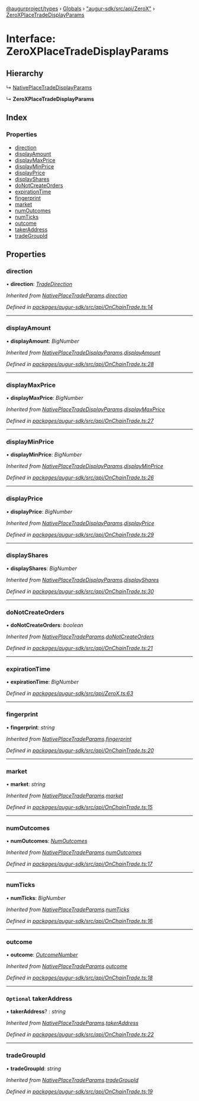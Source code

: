 [@augurproject/types](../README.md) › [Globals](../globals.md) › ["augur-sdk/src/api/ZeroX"](../modules/_augur_sdk_src_api_zerox_.md) › [ZeroXPlaceTradeDisplayParams](_augur_sdk_src_api_zerox_.zeroxplacetradedisplayparams.md)

# Interface: ZeroXPlaceTradeDisplayParams

## Hierarchy

  ↳ [NativePlaceTradeDisplayParams](_augur_sdk_src_api_onchaintrade_.nativeplacetradedisplayparams.md)

  ↳ **ZeroXPlaceTradeDisplayParams**

## Index

### Properties

* [direction](_augur_sdk_src_api_zerox_.zeroxplacetradedisplayparams.md#direction)
* [displayAmount](_augur_sdk_src_api_zerox_.zeroxplacetradedisplayparams.md#displayamount)
* [displayMaxPrice](_augur_sdk_src_api_zerox_.zeroxplacetradedisplayparams.md#displaymaxprice)
* [displayMinPrice](_augur_sdk_src_api_zerox_.zeroxplacetradedisplayparams.md#displayminprice)
* [displayPrice](_augur_sdk_src_api_zerox_.zeroxplacetradedisplayparams.md#displayprice)
* [displayShares](_augur_sdk_src_api_zerox_.zeroxplacetradedisplayparams.md#displayshares)
* [doNotCreateOrders](_augur_sdk_src_api_zerox_.zeroxplacetradedisplayparams.md#donotcreateorders)
* [expirationTime](_augur_sdk_src_api_zerox_.zeroxplacetradedisplayparams.md#expirationtime)
* [fingerprint](_augur_sdk_src_api_zerox_.zeroxplacetradedisplayparams.md#fingerprint)
* [market](_augur_sdk_src_api_zerox_.zeroxplacetradedisplayparams.md#market)
* [numOutcomes](_augur_sdk_src_api_zerox_.zeroxplacetradedisplayparams.md#numoutcomes)
* [numTicks](_augur_sdk_src_api_zerox_.zeroxplacetradedisplayparams.md#numticks)
* [outcome](_augur_sdk_src_api_zerox_.zeroxplacetradedisplayparams.md#outcome)
* [takerAddress](_augur_sdk_src_api_zerox_.zeroxplacetradedisplayparams.md#optional-takeraddress)
* [tradeGroupId](_augur_sdk_src_api_zerox_.zeroxplacetradedisplayparams.md#tradegroupid)

## Properties

###  direction

• **direction**: *[TradeDirection](../modules/_augur_sdk_src_state_logs_types_.md#tradedirection)*

*Inherited from [NativePlaceTradeParams](_augur_sdk_src_api_onchaintrade_.nativeplacetradeparams.md).[direction](_augur_sdk_src_api_onchaintrade_.nativeplacetradeparams.md#direction)*

*Defined in [packages/augur-sdk/src/api/OnChainTrade.ts:14](https://github.com/AugurProject/augur/blob/69c4be52bf/packages/augur-sdk/src/api/OnChainTrade.ts#L14)*

___

###  displayAmount

• **displayAmount**: *BigNumber*

*Inherited from [NativePlaceTradeDisplayParams](_augur_sdk_src_api_onchaintrade_.nativeplacetradedisplayparams.md).[displayAmount](_augur_sdk_src_api_onchaintrade_.nativeplacetradedisplayparams.md#displayamount)*

*Defined in [packages/augur-sdk/src/api/OnChainTrade.ts:28](https://github.com/AugurProject/augur/blob/69c4be52bf/packages/augur-sdk/src/api/OnChainTrade.ts#L28)*

___

###  displayMaxPrice

• **displayMaxPrice**: *BigNumber*

*Inherited from [NativePlaceTradeDisplayParams](_augur_sdk_src_api_onchaintrade_.nativeplacetradedisplayparams.md).[displayMaxPrice](_augur_sdk_src_api_onchaintrade_.nativeplacetradedisplayparams.md#displaymaxprice)*

*Defined in [packages/augur-sdk/src/api/OnChainTrade.ts:27](https://github.com/AugurProject/augur/blob/69c4be52bf/packages/augur-sdk/src/api/OnChainTrade.ts#L27)*

___

###  displayMinPrice

• **displayMinPrice**: *BigNumber*

*Inherited from [NativePlaceTradeDisplayParams](_augur_sdk_src_api_onchaintrade_.nativeplacetradedisplayparams.md).[displayMinPrice](_augur_sdk_src_api_onchaintrade_.nativeplacetradedisplayparams.md#displayminprice)*

*Defined in [packages/augur-sdk/src/api/OnChainTrade.ts:26](https://github.com/AugurProject/augur/blob/69c4be52bf/packages/augur-sdk/src/api/OnChainTrade.ts#L26)*

___

###  displayPrice

• **displayPrice**: *BigNumber*

*Inherited from [NativePlaceTradeDisplayParams](_augur_sdk_src_api_onchaintrade_.nativeplacetradedisplayparams.md).[displayPrice](_augur_sdk_src_api_onchaintrade_.nativeplacetradedisplayparams.md#displayprice)*

*Defined in [packages/augur-sdk/src/api/OnChainTrade.ts:29](https://github.com/AugurProject/augur/blob/69c4be52bf/packages/augur-sdk/src/api/OnChainTrade.ts#L29)*

___

###  displayShares

• **displayShares**: *BigNumber*

*Inherited from [NativePlaceTradeDisplayParams](_augur_sdk_src_api_onchaintrade_.nativeplacetradedisplayparams.md).[displayShares](_augur_sdk_src_api_onchaintrade_.nativeplacetradedisplayparams.md#displayshares)*

*Defined in [packages/augur-sdk/src/api/OnChainTrade.ts:30](https://github.com/AugurProject/augur/blob/69c4be52bf/packages/augur-sdk/src/api/OnChainTrade.ts#L30)*

___

###  doNotCreateOrders

• **doNotCreateOrders**: *boolean*

*Inherited from [NativePlaceTradeParams](_augur_sdk_src_api_onchaintrade_.nativeplacetradeparams.md).[doNotCreateOrders](_augur_sdk_src_api_onchaintrade_.nativeplacetradeparams.md#donotcreateorders)*

*Defined in [packages/augur-sdk/src/api/OnChainTrade.ts:21](https://github.com/AugurProject/augur/blob/69c4be52bf/packages/augur-sdk/src/api/OnChainTrade.ts#L21)*

___

###  expirationTime

• **expirationTime**: *BigNumber*

*Defined in [packages/augur-sdk/src/api/ZeroX.ts:63](https://github.com/AugurProject/augur/blob/69c4be52bf/packages/augur-sdk/src/api/ZeroX.ts#L63)*

___

###  fingerprint

• **fingerprint**: *string*

*Inherited from [NativePlaceTradeParams](_augur_sdk_src_api_onchaintrade_.nativeplacetradeparams.md).[fingerprint](_augur_sdk_src_api_onchaintrade_.nativeplacetradeparams.md#fingerprint)*

*Defined in [packages/augur-sdk/src/api/OnChainTrade.ts:20](https://github.com/AugurProject/augur/blob/69c4be52bf/packages/augur-sdk/src/api/OnChainTrade.ts#L20)*

___

###  market

• **market**: *string*

*Inherited from [NativePlaceTradeParams](_augur_sdk_src_api_onchaintrade_.nativeplacetradeparams.md).[market](_augur_sdk_src_api_onchaintrade_.nativeplacetradeparams.md#market)*

*Defined in [packages/augur-sdk/src/api/OnChainTrade.ts:15](https://github.com/AugurProject/augur/blob/69c4be52bf/packages/augur-sdk/src/api/OnChainTrade.ts#L15)*

___

###  numOutcomes

• **numOutcomes**: *[NumOutcomes](../modules/_augur_sdk_src_state_logs_types_.md#numoutcomes)*

*Inherited from [NativePlaceTradeParams](_augur_sdk_src_api_onchaintrade_.nativeplacetradeparams.md).[numOutcomes](_augur_sdk_src_api_onchaintrade_.nativeplacetradeparams.md#numoutcomes)*

*Defined in [packages/augur-sdk/src/api/OnChainTrade.ts:17](https://github.com/AugurProject/augur/blob/69c4be52bf/packages/augur-sdk/src/api/OnChainTrade.ts#L17)*

___

###  numTicks

• **numTicks**: *BigNumber*

*Inherited from [NativePlaceTradeParams](_augur_sdk_src_api_onchaintrade_.nativeplacetradeparams.md).[numTicks](_augur_sdk_src_api_onchaintrade_.nativeplacetradeparams.md#numticks)*

*Defined in [packages/augur-sdk/src/api/OnChainTrade.ts:16](https://github.com/AugurProject/augur/blob/69c4be52bf/packages/augur-sdk/src/api/OnChainTrade.ts#L16)*

___

###  outcome

• **outcome**: *[OutcomeNumber](../modules/_augur_sdk_src_state_logs_types_.md#outcomenumber)*

*Inherited from [NativePlaceTradeParams](_augur_sdk_src_api_onchaintrade_.nativeplacetradeparams.md).[outcome](_augur_sdk_src_api_onchaintrade_.nativeplacetradeparams.md#outcome)*

*Defined in [packages/augur-sdk/src/api/OnChainTrade.ts:18](https://github.com/AugurProject/augur/blob/69c4be52bf/packages/augur-sdk/src/api/OnChainTrade.ts#L18)*

___

### `Optional` takerAddress

• **takerAddress**? : *string*

*Inherited from [NativePlaceTradeParams](_augur_sdk_src_api_onchaintrade_.nativeplacetradeparams.md).[takerAddress](_augur_sdk_src_api_onchaintrade_.nativeplacetradeparams.md#optional-takeraddress)*

*Defined in [packages/augur-sdk/src/api/OnChainTrade.ts:22](https://github.com/AugurProject/augur/blob/69c4be52bf/packages/augur-sdk/src/api/OnChainTrade.ts#L22)*

___

###  tradeGroupId

• **tradeGroupId**: *string*

*Inherited from [NativePlaceTradeParams](_augur_sdk_src_api_onchaintrade_.nativeplacetradeparams.md).[tradeGroupId](_augur_sdk_src_api_onchaintrade_.nativeplacetradeparams.md#tradegroupid)*

*Defined in [packages/augur-sdk/src/api/OnChainTrade.ts:19](https://github.com/AugurProject/augur/blob/69c4be52bf/packages/augur-sdk/src/api/OnChainTrade.ts#L19)*
